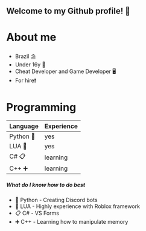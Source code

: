 ## Welcome to my Github profile! 👋

# About me

* Brazil ⛱️
* Under 16y 🏫
* Cheat Developer and Game Developer 🖥️
* For hire❗

# Programming

| Language | Experience |
|-----------|---------|
| Python 🐍 | yes     |
| LUA 🌙    | yes     |
| C# 📋     | learning      |
| C++ ➕     | learning      |

##### What do I know how to do best

* 🐍 Python - Creating Discord bots
* 🌙 LUA - Highly experience with Roblox framework 
* 📋 C# - VS Forms
* ➕ C++ - Learning how to manipulate memory


